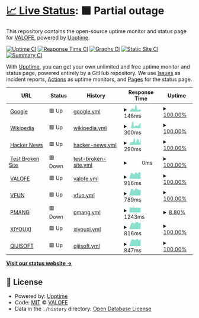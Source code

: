 # [📈 Live Status](https://demo.upptime.js.org): <!--live status--> **🟧 Partial outage**

This repository contains the open-source uptime monitor and status page for [VALOFE](https://www.valofe.com/), powered by [Upptime](https://github.com/upptime/upptime).

[![Uptime CI](https://github.com/valofe/upptime/workflows/Uptime%20CI/badge.svg)](https://github.com/valofe/upptime/actions?query=workflow%3A%22Uptime+CI%22)
[![Response Time CI](https://github.com/valofe/upptime/workflows/Response%20Time%20CI/badge.svg)](https://github.com/valofe/upptime/actions?query=workflow%3A%22Response+Time+CI%22)
[![Graphs CI](https://github.com/valofe/upptime/workflows/Graphs%20CI/badge.svg)](https://github.com/valofe/upptime/actions?query=workflow%3A%22Graphs+CI%22)
[![Static Site CI](https://github.com/valofe/upptime/workflows/Static%20Site%20CI/badge.svg)](https://github.com/valofe/upptime/actions?query=workflow%3A%22Static+Site+CI%22)
[![Summary CI](https://github.com/valofe/upptime/workflows/Summary%20CI/badge.svg)](https://github.com/valofe/upptime/actions?query=workflow%3A%22Summary+CI%22)

With [Upptime](https://upptime.js.org), you can get your own unlimited and free uptime monitor and status page, powered entirely by a GitHub repository. We use [Issues](https://github.com/valofe/upptime/issues) as incident reports, [Actions](https://github.com/valofe/upptime/actions) as uptime monitors, and [Pages](https://demo.upptime.js.org) for the status page.

<!--start: status pages-->
<!-- This summary is generated by Upptime (https://github.com/upptime/upptime) -->
<!-- Do not edit this manually, your changes will be overwritten -->
<!-- prettier-ignore -->
| URL | Status | History | Response Time | Uptime |
| --- | ------ | ------- | ------------- | ------ |
| <img alt="" src="https://icons.duckduckgo.com/ip3/www.google.com.ico" height="13"> [Google](https://www.google.com) | 🟩 Up | [google.yml](https://github.com/valofe/upptime/commits/HEAD/history/google.yml) | <details><summary><img alt="Response time graph" src="./graphs/google/response-time-week.png" height="20"> 148ms</summary><br><a href="https://https://valofe.github.io/upptime//history/google"><img alt="Response time 128" src="https://img.shields.io/endpoint?url=https%3A%2F%2Fraw.githubusercontent.com%2Fvalofe%2Fupptime%2FHEAD%2Fapi%2Fgoogle%2Fresponse-time.json"></a><br><a href="https://https://valofe.github.io/upptime//history/google"><img alt="24-hour response time 124" src="https://img.shields.io/endpoint?url=https%3A%2F%2Fraw.githubusercontent.com%2Fvalofe%2Fupptime%2FHEAD%2Fapi%2Fgoogle%2Fresponse-time-day.json"></a><br><a href="https://https://valofe.github.io/upptime//history/google"><img alt="7-day response time 148" src="https://img.shields.io/endpoint?url=https%3A%2F%2Fraw.githubusercontent.com%2Fvalofe%2Fupptime%2FHEAD%2Fapi%2Fgoogle%2Fresponse-time-week.json"></a><br><a href="https://https://valofe.github.io/upptime//history/google"><img alt="30-day response time 139" src="https://img.shields.io/endpoint?url=https%3A%2F%2Fraw.githubusercontent.com%2Fvalofe%2Fupptime%2FHEAD%2Fapi%2Fgoogle%2Fresponse-time-month.json"></a><br><a href="https://https://valofe.github.io/upptime//history/google"><img alt="1-year response time 128" src="https://img.shields.io/endpoint?url=https%3A%2F%2Fraw.githubusercontent.com%2Fvalofe%2Fupptime%2FHEAD%2Fapi%2Fgoogle%2Fresponse-time-year.json"></a></details> | <details><summary><a href="https://https://valofe.github.io/upptime//history/google">100.00%</a></summary><a href="https://https://valofe.github.io/upptime//history/google"><img alt="All-time uptime 100.00%" src="https://img.shields.io/endpoint?url=https%3A%2F%2Fraw.githubusercontent.com%2Fvalofe%2Fupptime%2FHEAD%2Fapi%2Fgoogle%2Fuptime.json"></a><br><a href="https://https://valofe.github.io/upptime//history/google"><img alt="24-hour uptime 100.00%" src="https://img.shields.io/endpoint?url=https%3A%2F%2Fraw.githubusercontent.com%2Fvalofe%2Fupptime%2FHEAD%2Fapi%2Fgoogle%2Fuptime-day.json"></a><br><a href="https://https://valofe.github.io/upptime//history/google"><img alt="7-day uptime 100.00%" src="https://img.shields.io/endpoint?url=https%3A%2F%2Fraw.githubusercontent.com%2Fvalofe%2Fupptime%2FHEAD%2Fapi%2Fgoogle%2Fuptime-week.json"></a><br><a href="https://https://valofe.github.io/upptime//history/google"><img alt="30-day uptime 100.00%" src="https://img.shields.io/endpoint?url=https%3A%2F%2Fraw.githubusercontent.com%2Fvalofe%2Fupptime%2FHEAD%2Fapi%2Fgoogle%2Fuptime-month.json"></a><br><a href="https://https://valofe.github.io/upptime//history/google"><img alt="1-year uptime 100.00%" src="https://img.shields.io/endpoint?url=https%3A%2F%2Fraw.githubusercontent.com%2Fvalofe%2Fupptime%2FHEAD%2Fapi%2Fgoogle%2Fuptime-year.json"></a></details>
| <img alt="" src="https://icons.duckduckgo.com/ip3/en.wikipedia.org.ico" height="13"> [Wikipedia](https://en.wikipedia.org) | 🟩 Up | [wikipedia.yml](https://github.com/valofe/upptime/commits/HEAD/history/wikipedia.yml) | <details><summary><img alt="Response time graph" src="./graphs/wikipedia/response-time-week.png" height="20"> 300ms</summary><br><a href="https://https://valofe.github.io/upptime//history/wikipedia"><img alt="Response time 216" src="https://img.shields.io/endpoint?url=https%3A%2F%2Fraw.githubusercontent.com%2Fvalofe%2Fupptime%2FHEAD%2Fapi%2Fwikipedia%2Fresponse-time.json"></a><br><a href="https://https://valofe.github.io/upptime//history/wikipedia"><img alt="24-hour response time 534" src="https://img.shields.io/endpoint?url=https%3A%2F%2Fraw.githubusercontent.com%2Fvalofe%2Fupptime%2FHEAD%2Fapi%2Fwikipedia%2Fresponse-time-day.json"></a><br><a href="https://https://valofe.github.io/upptime//history/wikipedia"><img alt="7-day response time 300" src="https://img.shields.io/endpoint?url=https%3A%2F%2Fraw.githubusercontent.com%2Fvalofe%2Fupptime%2FHEAD%2Fapi%2Fwikipedia%2Fresponse-time-week.json"></a><br><a href="https://https://valofe.github.io/upptime//history/wikipedia"><img alt="30-day response time 215" src="https://img.shields.io/endpoint?url=https%3A%2F%2Fraw.githubusercontent.com%2Fvalofe%2Fupptime%2FHEAD%2Fapi%2Fwikipedia%2Fresponse-time-month.json"></a><br><a href="https://https://valofe.github.io/upptime//history/wikipedia"><img alt="1-year response time 216" src="https://img.shields.io/endpoint?url=https%3A%2F%2Fraw.githubusercontent.com%2Fvalofe%2Fupptime%2FHEAD%2Fapi%2Fwikipedia%2Fresponse-time-year.json"></a></details> | <details><summary><a href="https://https://valofe.github.io/upptime//history/wikipedia">100.00%</a></summary><a href="https://https://valofe.github.io/upptime//history/wikipedia"><img alt="All-time uptime 100.00%" src="https://img.shields.io/endpoint?url=https%3A%2F%2Fraw.githubusercontent.com%2Fvalofe%2Fupptime%2FHEAD%2Fapi%2Fwikipedia%2Fuptime.json"></a><br><a href="https://https://valofe.github.io/upptime//history/wikipedia"><img alt="24-hour uptime 100.00%" src="https://img.shields.io/endpoint?url=https%3A%2F%2Fraw.githubusercontent.com%2Fvalofe%2Fupptime%2FHEAD%2Fapi%2Fwikipedia%2Fuptime-day.json"></a><br><a href="https://https://valofe.github.io/upptime//history/wikipedia"><img alt="7-day uptime 100.00%" src="https://img.shields.io/endpoint?url=https%3A%2F%2Fraw.githubusercontent.com%2Fvalofe%2Fupptime%2FHEAD%2Fapi%2Fwikipedia%2Fuptime-week.json"></a><br><a href="https://https://valofe.github.io/upptime//history/wikipedia"><img alt="30-day uptime 100.00%" src="https://img.shields.io/endpoint?url=https%3A%2F%2Fraw.githubusercontent.com%2Fvalofe%2Fupptime%2FHEAD%2Fapi%2Fwikipedia%2Fuptime-month.json"></a><br><a href="https://https://valofe.github.io/upptime//history/wikipedia"><img alt="1-year uptime 100.00%" src="https://img.shields.io/endpoint?url=https%3A%2F%2Fraw.githubusercontent.com%2Fvalofe%2Fupptime%2FHEAD%2Fapi%2Fwikipedia%2Fuptime-year.json"></a></details>
| <img alt="" src="https://icons.duckduckgo.com/ip3/news.ycombinator.com.ico" height="13"> [Hacker News](https://news.ycombinator.com) | 🟩 Up | [hacker-news.yml](https://github.com/valofe/upptime/commits/HEAD/history/hacker-news.yml) | <details><summary><img alt="Response time graph" src="./graphs/hacker-news/response-time-week.png" height="20"> 290ms</summary><br><a href="https://https://valofe.github.io/upptime//history/hacker-news"><img alt="Response time 303" src="https://img.shields.io/endpoint?url=https%3A%2F%2Fraw.githubusercontent.com%2Fvalofe%2Fupptime%2FHEAD%2Fapi%2Fhacker-news%2Fresponse-time.json"></a><br><a href="https://https://valofe.github.io/upptime//history/hacker-news"><img alt="24-hour response time 424" src="https://img.shields.io/endpoint?url=https%3A%2F%2Fraw.githubusercontent.com%2Fvalofe%2Fupptime%2FHEAD%2Fapi%2Fhacker-news%2Fresponse-time-day.json"></a><br><a href="https://https://valofe.github.io/upptime//history/hacker-news"><img alt="7-day response time 290" src="https://img.shields.io/endpoint?url=https%3A%2F%2Fraw.githubusercontent.com%2Fvalofe%2Fupptime%2FHEAD%2Fapi%2Fhacker-news%2Fresponse-time-week.json"></a><br><a href="https://https://valofe.github.io/upptime//history/hacker-news"><img alt="30-day response time 304" src="https://img.shields.io/endpoint?url=https%3A%2F%2Fraw.githubusercontent.com%2Fvalofe%2Fupptime%2FHEAD%2Fapi%2Fhacker-news%2Fresponse-time-month.json"></a><br><a href="https://https://valofe.github.io/upptime//history/hacker-news"><img alt="1-year response time 303" src="https://img.shields.io/endpoint?url=https%3A%2F%2Fraw.githubusercontent.com%2Fvalofe%2Fupptime%2FHEAD%2Fapi%2Fhacker-news%2Fresponse-time-year.json"></a></details> | <details><summary><a href="https://https://valofe.github.io/upptime//history/hacker-news">100.00%</a></summary><a href="https://https://valofe.github.io/upptime//history/hacker-news"><img alt="All-time uptime 100.00%" src="https://img.shields.io/endpoint?url=https%3A%2F%2Fraw.githubusercontent.com%2Fvalofe%2Fupptime%2FHEAD%2Fapi%2Fhacker-news%2Fuptime.json"></a><br><a href="https://https://valofe.github.io/upptime//history/hacker-news"><img alt="24-hour uptime 100.00%" src="https://img.shields.io/endpoint?url=https%3A%2F%2Fraw.githubusercontent.com%2Fvalofe%2Fupptime%2FHEAD%2Fapi%2Fhacker-news%2Fuptime-day.json"></a><br><a href="https://https://valofe.github.io/upptime//history/hacker-news"><img alt="7-day uptime 100.00%" src="https://img.shields.io/endpoint?url=https%3A%2F%2Fraw.githubusercontent.com%2Fvalofe%2Fupptime%2FHEAD%2Fapi%2Fhacker-news%2Fuptime-week.json"></a><br><a href="https://https://valofe.github.io/upptime//history/hacker-news"><img alt="30-day uptime 99.95%" src="https://img.shields.io/endpoint?url=https%3A%2F%2Fraw.githubusercontent.com%2Fvalofe%2Fupptime%2FHEAD%2Fapi%2Fhacker-news%2Fuptime-month.json"></a><br><a href="https://https://valofe.github.io/upptime//history/hacker-news"><img alt="1-year uptime 100.00%" src="https://img.shields.io/endpoint?url=https%3A%2F%2Fraw.githubusercontent.com%2Fvalofe%2Fupptime%2FHEAD%2Fapi%2Fhacker-news%2Fuptime-year.json"></a></details>
| <img alt="" src="https://icons.duckduckgo.com/ip3/thissitedoesnotexist.koj.co.ico" height="13"> [Test Broken Site](https://thissitedoesnotexist.koj.co) | 🟥 Down | [test-broken-site.yml](https://github.com/valofe/upptime/commits/HEAD/history/test-broken-site.yml) | <details><summary><img alt="Response time graph" src="./graphs/test-broken-site/response-time-week.png" height="20"> 0ms</summary><br><a href="https://https://valofe.github.io/upptime//history/test-broken-site"><img alt="Response time 0" src="https://img.shields.io/endpoint?url=https%3A%2F%2Fraw.githubusercontent.com%2Fvalofe%2Fupptime%2FHEAD%2Fapi%2Ftest-broken-site%2Fresponse-time.json"></a><br><a href="https://https://valofe.github.io/upptime//history/test-broken-site"><img alt="24-hour response time 0" src="https://img.shields.io/endpoint?url=https%3A%2F%2Fraw.githubusercontent.com%2Fvalofe%2Fupptime%2FHEAD%2Fapi%2Ftest-broken-site%2Fresponse-time-day.json"></a><br><a href="https://https://valofe.github.io/upptime//history/test-broken-site"><img alt="7-day response time 0" src="https://img.shields.io/endpoint?url=https%3A%2F%2Fraw.githubusercontent.com%2Fvalofe%2Fupptime%2FHEAD%2Fapi%2Ftest-broken-site%2Fresponse-time-week.json"></a><br><a href="https://https://valofe.github.io/upptime//history/test-broken-site"><img alt="30-day response time 0" src="https://img.shields.io/endpoint?url=https%3A%2F%2Fraw.githubusercontent.com%2Fvalofe%2Fupptime%2FHEAD%2Fapi%2Ftest-broken-site%2Fresponse-time-month.json"></a><br><a href="https://https://valofe.github.io/upptime//history/test-broken-site"><img alt="1-year response time 0" src="https://img.shields.io/endpoint?url=https%3A%2F%2Fraw.githubusercontent.com%2Fvalofe%2Fupptime%2FHEAD%2Fapi%2Ftest-broken-site%2Fresponse-time-year.json"></a></details> | <details><summary><a href="https://https://valofe.github.io/upptime//history/test-broken-site">100.00%</a></summary><a href="https://https://valofe.github.io/upptime//history/test-broken-site"><img alt="All-time uptime 100.00%" src="https://img.shields.io/endpoint?url=https%3A%2F%2Fraw.githubusercontent.com%2Fvalofe%2Fupptime%2FHEAD%2Fapi%2Ftest-broken-site%2Fuptime.json"></a><br><a href="https://https://valofe.github.io/upptime//history/test-broken-site"><img alt="24-hour uptime 100.00%" src="https://img.shields.io/endpoint?url=https%3A%2F%2Fraw.githubusercontent.com%2Fvalofe%2Fupptime%2FHEAD%2Fapi%2Ftest-broken-site%2Fuptime-day.json"></a><br><a href="https://https://valofe.github.io/upptime//history/test-broken-site"><img alt="7-day uptime 100.00%" src="https://img.shields.io/endpoint?url=https%3A%2F%2Fraw.githubusercontent.com%2Fvalofe%2Fupptime%2FHEAD%2Fapi%2Ftest-broken-site%2Fuptime-week.json"></a><br><a href="https://https://valofe.github.io/upptime//history/test-broken-site"><img alt="30-day uptime 100.00%" src="https://img.shields.io/endpoint?url=https%3A%2F%2Fraw.githubusercontent.com%2Fvalofe%2Fupptime%2FHEAD%2Fapi%2Ftest-broken-site%2Fuptime-month.json"></a><br><a href="https://https://valofe.github.io/upptime//history/test-broken-site"><img alt="1-year uptime 100.00%" src="https://img.shields.io/endpoint?url=https%3A%2F%2Fraw.githubusercontent.com%2Fvalofe%2Fupptime%2FHEAD%2Fapi%2Ftest-broken-site%2Fuptime-year.json"></a></details>
| <img alt="" src="https://icons.duckduckgo.com/ip3/www.valofe.com.ico" height="13"> [VALOFE](https://www.valofe.com) | 🟩 Up | [valofe.yml](https://github.com/valofe/upptime/commits/HEAD/history/valofe.yml) | <details><summary><img alt="Response time graph" src="./graphs/valofe/response-time-week.png" height="20"> 916ms</summary><br><a href="https://https://valofe.github.io/upptime//history/valofe"><img alt="Response time 744" src="https://img.shields.io/endpoint?url=https%3A%2F%2Fraw.githubusercontent.com%2Fvalofe%2Fupptime%2FHEAD%2Fapi%2Fvalofe%2Fresponse-time.json"></a><br><a href="https://https://valofe.github.io/upptime//history/valofe"><img alt="24-hour response time 1000" src="https://img.shields.io/endpoint?url=https%3A%2F%2Fraw.githubusercontent.com%2Fvalofe%2Fupptime%2FHEAD%2Fapi%2Fvalofe%2Fresponse-time-day.json"></a><br><a href="https://https://valofe.github.io/upptime//history/valofe"><img alt="7-day response time 916" src="https://img.shields.io/endpoint?url=https%3A%2F%2Fraw.githubusercontent.com%2Fvalofe%2Fupptime%2FHEAD%2Fapi%2Fvalofe%2Fresponse-time-week.json"></a><br><a href="https://https://valofe.github.io/upptime//history/valofe"><img alt="30-day response time 761" src="https://img.shields.io/endpoint?url=https%3A%2F%2Fraw.githubusercontent.com%2Fvalofe%2Fupptime%2FHEAD%2Fapi%2Fvalofe%2Fresponse-time-month.json"></a><br><a href="https://https://valofe.github.io/upptime//history/valofe"><img alt="1-year response time 744" src="https://img.shields.io/endpoint?url=https%3A%2F%2Fraw.githubusercontent.com%2Fvalofe%2Fupptime%2FHEAD%2Fapi%2Fvalofe%2Fresponse-time-year.json"></a></details> | <details><summary><a href="https://https://valofe.github.io/upptime//history/valofe">100.00%</a></summary><a href="https://https://valofe.github.io/upptime//history/valofe"><img alt="All-time uptime 100.00%" src="https://img.shields.io/endpoint?url=https%3A%2F%2Fraw.githubusercontent.com%2Fvalofe%2Fupptime%2FHEAD%2Fapi%2Fvalofe%2Fuptime.json"></a><br><a href="https://https://valofe.github.io/upptime//history/valofe"><img alt="24-hour uptime 100.00%" src="https://img.shields.io/endpoint?url=https%3A%2F%2Fraw.githubusercontent.com%2Fvalofe%2Fupptime%2FHEAD%2Fapi%2Fvalofe%2Fuptime-day.json"></a><br><a href="https://https://valofe.github.io/upptime//history/valofe"><img alt="7-day uptime 100.00%" src="https://img.shields.io/endpoint?url=https%3A%2F%2Fraw.githubusercontent.com%2Fvalofe%2Fupptime%2FHEAD%2Fapi%2Fvalofe%2Fuptime-week.json"></a><br><a href="https://https://valofe.github.io/upptime//history/valofe"><img alt="30-day uptime 100.00%" src="https://img.shields.io/endpoint?url=https%3A%2F%2Fraw.githubusercontent.com%2Fvalofe%2Fupptime%2FHEAD%2Fapi%2Fvalofe%2Fuptime-month.json"></a><br><a href="https://https://valofe.github.io/upptime//history/valofe"><img alt="1-year uptime 100.00%" src="https://img.shields.io/endpoint?url=https%3A%2F%2Fraw.githubusercontent.com%2Fvalofe%2Fupptime%2FHEAD%2Fapi%2Fvalofe%2Fuptime-year.json"></a></details>
| <img alt="" src="https://icons.duckduckgo.com/ip3/vfun.valofe.com.ico" height="13"> [VFUN](https://vfun.valofe.com) | 🟩 Up | [vfun.yml](https://github.com/valofe/upptime/commits/HEAD/history/vfun.yml) | <details><summary><img alt="Response time graph" src="./graphs/vfun/response-time-week.png" height="20"> 789ms</summary><br><a href="https://https://valofe.github.io/upptime//history/vfun"><img alt="Response time 665" src="https://img.shields.io/endpoint?url=https%3A%2F%2Fraw.githubusercontent.com%2Fvalofe%2Fupptime%2FHEAD%2Fapi%2Fvfun%2Fresponse-time.json"></a><br><a href="https://https://valofe.github.io/upptime//history/vfun"><img alt="24-hour response time 765" src="https://img.shields.io/endpoint?url=https%3A%2F%2Fraw.githubusercontent.com%2Fvalofe%2Fupptime%2FHEAD%2Fapi%2Fvfun%2Fresponse-time-day.json"></a><br><a href="https://https://valofe.github.io/upptime//history/vfun"><img alt="7-day response time 789" src="https://img.shields.io/endpoint?url=https%3A%2F%2Fraw.githubusercontent.com%2Fvalofe%2Fupptime%2FHEAD%2Fapi%2Fvfun%2Fresponse-time-week.json"></a><br><a href="https://https://valofe.github.io/upptime//history/vfun"><img alt="30-day response time 691" src="https://img.shields.io/endpoint?url=https%3A%2F%2Fraw.githubusercontent.com%2Fvalofe%2Fupptime%2FHEAD%2Fapi%2Fvfun%2Fresponse-time-month.json"></a><br><a href="https://https://valofe.github.io/upptime//history/vfun"><img alt="1-year response time 665" src="https://img.shields.io/endpoint?url=https%3A%2F%2Fraw.githubusercontent.com%2Fvalofe%2Fupptime%2FHEAD%2Fapi%2Fvfun%2Fresponse-time-year.json"></a></details> | <details><summary><a href="https://https://valofe.github.io/upptime//history/vfun">100.00%</a></summary><a href="https://https://valofe.github.io/upptime//history/vfun"><img alt="All-time uptime 100.00%" src="https://img.shields.io/endpoint?url=https%3A%2F%2Fraw.githubusercontent.com%2Fvalofe%2Fupptime%2FHEAD%2Fapi%2Fvfun%2Fuptime.json"></a><br><a href="https://https://valofe.github.io/upptime//history/vfun"><img alt="24-hour uptime 100.00%" src="https://img.shields.io/endpoint?url=https%3A%2F%2Fraw.githubusercontent.com%2Fvalofe%2Fupptime%2FHEAD%2Fapi%2Fvfun%2Fuptime-day.json"></a><br><a href="https://https://valofe.github.io/upptime//history/vfun"><img alt="7-day uptime 100.00%" src="https://img.shields.io/endpoint?url=https%3A%2F%2Fraw.githubusercontent.com%2Fvalofe%2Fupptime%2FHEAD%2Fapi%2Fvfun%2Fuptime-week.json"></a><br><a href="https://https://valofe.github.io/upptime//history/vfun"><img alt="30-day uptime 100.00%" src="https://img.shields.io/endpoint?url=https%3A%2F%2Fraw.githubusercontent.com%2Fvalofe%2Fupptime%2FHEAD%2Fapi%2Fvfun%2Fuptime-month.json"></a><br><a href="https://https://valofe.github.io/upptime//history/vfun"><img alt="1-year uptime 100.00%" src="https://img.shields.io/endpoint?url=https%3A%2F%2Fraw.githubusercontent.com%2Fvalofe%2Fupptime%2FHEAD%2Fapi%2Fvfun%2Fuptime-year.json"></a></details>
| <img alt="" src="https://icons.duckduckgo.com/ip3/www.pmang.jp.ico" height="13"> [PMANG](https://www.pmang.jp) | 🟥 Down | [pmang.yml](https://github.com/valofe/upptime/commits/HEAD/history/pmang.yml) | <details><summary><img alt="Response time graph" src="./graphs/pmang/response-time-week.png" height="20"> 1243ms</summary><br><a href="https://https://valofe.github.io/upptime//history/pmang"><img alt="Response time 1249" src="https://img.shields.io/endpoint?url=https%3A%2F%2Fraw.githubusercontent.com%2Fvalofe%2Fupptime%2FHEAD%2Fapi%2Fpmang%2Fresponse-time.json"></a><br><a href="https://https://valofe.github.io/upptime//history/pmang"><img alt="24-hour response time 1242" src="https://img.shields.io/endpoint?url=https%3A%2F%2Fraw.githubusercontent.com%2Fvalofe%2Fupptime%2FHEAD%2Fapi%2Fpmang%2Fresponse-time-day.json"></a><br><a href="https://https://valofe.github.io/upptime//history/pmang"><img alt="7-day response time 1243" src="https://img.shields.io/endpoint?url=https%3A%2F%2Fraw.githubusercontent.com%2Fvalofe%2Fupptime%2FHEAD%2Fapi%2Fpmang%2Fresponse-time-week.json"></a><br><a href="https://https://valofe.github.io/upptime//history/pmang"><img alt="30-day response time 1243" src="https://img.shields.io/endpoint?url=https%3A%2F%2Fraw.githubusercontent.com%2Fvalofe%2Fupptime%2FHEAD%2Fapi%2Fpmang%2Fresponse-time-month.json"></a><br><a href="https://https://valofe.github.io/upptime//history/pmang"><img alt="1-year response time 1249" src="https://img.shields.io/endpoint?url=https%3A%2F%2Fraw.githubusercontent.com%2Fvalofe%2Fupptime%2FHEAD%2Fapi%2Fpmang%2Fresponse-time-year.json"></a></details> | <details><summary><a href="https://https://valofe.github.io/upptime//history/pmang">8.80%</a></summary><a href="https://https://valofe.github.io/upptime//history/pmang"><img alt="All-time uptime 67.88%" src="https://img.shields.io/endpoint?url=https%3A%2F%2Fraw.githubusercontent.com%2Fvalofe%2Fupptime%2FHEAD%2Fapi%2Fpmang%2Fuptime.json"></a><br><a href="https://https://valofe.github.io/upptime//history/pmang"><img alt="24-hour uptime 15.23%" src="https://img.shields.io/endpoint?url=https%3A%2F%2Fraw.githubusercontent.com%2Fvalofe%2Fupptime%2FHEAD%2Fapi%2Fpmang%2Fuptime-day.json"></a><br><a href="https://https://valofe.github.io/upptime//history/pmang"><img alt="7-day uptime 8.80%" src="https://img.shields.io/endpoint?url=https%3A%2F%2Fraw.githubusercontent.com%2Fvalofe%2Fupptime%2FHEAD%2Fapi%2Fpmang%2Fuptime-week.json"></a><br><a href="https://https://valofe.github.io/upptime//history/pmang"><img alt="30-day uptime 62.36%" src="https://img.shields.io/endpoint?url=https%3A%2F%2Fraw.githubusercontent.com%2Fvalofe%2Fupptime%2FHEAD%2Fapi%2Fpmang%2Fuptime-month.json"></a><br><a href="https://https://valofe.github.io/upptime//history/pmang"><img alt="1-year uptime 67.88%" src="https://img.shields.io/endpoint?url=https%3A%2F%2Fraw.githubusercontent.com%2Fvalofe%2Fupptime%2FHEAD%2Fapi%2Fpmang%2Fuptime-year.json"></a></details>
| <img alt="" src="https://icons.duckduckgo.com/ip3/www.xiyouxi.com.ico" height="13"> [XIYOUXI](http://www.xiyouxi.com/) | 🟩 Up | [xiyouxi.yml](https://github.com/valofe/upptime/commits/HEAD/history/xiyouxi.yml) | <details><summary><img alt="Response time graph" src="./graphs/xiyouxi/response-time-week.png" height="20"> 816ms</summary><br><a href="https://https://valofe.github.io/upptime//history/xiyouxi"><img alt="Response time 804" src="https://img.shields.io/endpoint?url=https%3A%2F%2Fraw.githubusercontent.com%2Fvalofe%2Fupptime%2FHEAD%2Fapi%2Fxiyouxi%2Fresponse-time.json"></a><br><a href="https://https://valofe.github.io/upptime//history/xiyouxi"><img alt="24-hour response time 890" src="https://img.shields.io/endpoint?url=https%3A%2F%2Fraw.githubusercontent.com%2Fvalofe%2Fupptime%2FHEAD%2Fapi%2Fxiyouxi%2Fresponse-time-day.json"></a><br><a href="https://https://valofe.github.io/upptime//history/xiyouxi"><img alt="7-day response time 816" src="https://img.shields.io/endpoint?url=https%3A%2F%2Fraw.githubusercontent.com%2Fvalofe%2Fupptime%2FHEAD%2Fapi%2Fxiyouxi%2Fresponse-time-week.json"></a><br><a href="https://https://valofe.github.io/upptime//history/xiyouxi"><img alt="30-day response time 806" src="https://img.shields.io/endpoint?url=https%3A%2F%2Fraw.githubusercontent.com%2Fvalofe%2Fupptime%2FHEAD%2Fapi%2Fxiyouxi%2Fresponse-time-month.json"></a><br><a href="https://https://valofe.github.io/upptime//history/xiyouxi"><img alt="1-year response time 804" src="https://img.shields.io/endpoint?url=https%3A%2F%2Fraw.githubusercontent.com%2Fvalofe%2Fupptime%2FHEAD%2Fapi%2Fxiyouxi%2Fresponse-time-year.json"></a></details> | <details><summary><a href="https://https://valofe.github.io/upptime//history/xiyouxi">100.00%</a></summary><a href="https://https://valofe.github.io/upptime//history/xiyouxi"><img alt="All-time uptime 100.00%" src="https://img.shields.io/endpoint?url=https%3A%2F%2Fraw.githubusercontent.com%2Fvalofe%2Fupptime%2FHEAD%2Fapi%2Fxiyouxi%2Fuptime.json"></a><br><a href="https://https://valofe.github.io/upptime//history/xiyouxi"><img alt="24-hour uptime 100.00%" src="https://img.shields.io/endpoint?url=https%3A%2F%2Fraw.githubusercontent.com%2Fvalofe%2Fupptime%2FHEAD%2Fapi%2Fxiyouxi%2Fuptime-day.json"></a><br><a href="https://https://valofe.github.io/upptime//history/xiyouxi"><img alt="7-day uptime 100.00%" src="https://img.shields.io/endpoint?url=https%3A%2F%2Fraw.githubusercontent.com%2Fvalofe%2Fupptime%2FHEAD%2Fapi%2Fxiyouxi%2Fuptime-week.json"></a><br><a href="https://https://valofe.github.io/upptime//history/xiyouxi"><img alt="30-day uptime 100.00%" src="https://img.shields.io/endpoint?url=https%3A%2F%2Fraw.githubusercontent.com%2Fvalofe%2Fupptime%2FHEAD%2Fapi%2Fxiyouxi%2Fuptime-month.json"></a><br><a href="https://https://valofe.github.io/upptime//history/xiyouxi"><img alt="1-year uptime 100.00%" src="https://img.shields.io/endpoint?url=https%3A%2F%2Fraw.githubusercontent.com%2Fvalofe%2Fupptime%2FHEAD%2Fapi%2Fxiyouxi%2Fuptime-year.json"></a></details>
| <img alt="" src="https://icons.duckduckgo.com/ip3/qijisoft.com.ico" height="13"> [QIJISOFT](http://qijisoft.com/) | 🟩 Up | [qijisoft.yml](https://github.com/valofe/upptime/commits/HEAD/history/qijisoft.yml) | <details><summary><img alt="Response time graph" src="./graphs/qijisoft/response-time-week.png" height="20"> 847ms</summary><br><a href="https://https://valofe.github.io/upptime//history/qijisoft"><img alt="Response time 808" src="https://img.shields.io/endpoint?url=https%3A%2F%2Fraw.githubusercontent.com%2Fvalofe%2Fupptime%2FHEAD%2Fapi%2Fqijisoft%2Fresponse-time.json"></a><br><a href="https://https://valofe.github.io/upptime//history/qijisoft"><img alt="24-hour response time 932" src="https://img.shields.io/endpoint?url=https%3A%2F%2Fraw.githubusercontent.com%2Fvalofe%2Fupptime%2FHEAD%2Fapi%2Fqijisoft%2Fresponse-time-day.json"></a><br><a href="https://https://valofe.github.io/upptime//history/qijisoft"><img alt="7-day response time 847" src="https://img.shields.io/endpoint?url=https%3A%2F%2Fraw.githubusercontent.com%2Fvalofe%2Fupptime%2FHEAD%2Fapi%2Fqijisoft%2Fresponse-time-week.json"></a><br><a href="https://https://valofe.github.io/upptime//history/qijisoft"><img alt="30-day response time 813" src="https://img.shields.io/endpoint?url=https%3A%2F%2Fraw.githubusercontent.com%2Fvalofe%2Fupptime%2FHEAD%2Fapi%2Fqijisoft%2Fresponse-time-month.json"></a><br><a href="https://https://valofe.github.io/upptime//history/qijisoft"><img alt="1-year response time 808" src="https://img.shields.io/endpoint?url=https%3A%2F%2Fraw.githubusercontent.com%2Fvalofe%2Fupptime%2FHEAD%2Fapi%2Fqijisoft%2Fresponse-time-year.json"></a></details> | <details><summary><a href="https://https://valofe.github.io/upptime//history/qijisoft">100.00%</a></summary><a href="https://https://valofe.github.io/upptime//history/qijisoft"><img alt="All-time uptime 100.00%" src="https://img.shields.io/endpoint?url=https%3A%2F%2Fraw.githubusercontent.com%2Fvalofe%2Fupptime%2FHEAD%2Fapi%2Fqijisoft%2Fuptime.json"></a><br><a href="https://https://valofe.github.io/upptime//history/qijisoft"><img alt="24-hour uptime 100.00%" src="https://img.shields.io/endpoint?url=https%3A%2F%2Fraw.githubusercontent.com%2Fvalofe%2Fupptime%2FHEAD%2Fapi%2Fqijisoft%2Fuptime-day.json"></a><br><a href="https://https://valofe.github.io/upptime//history/qijisoft"><img alt="7-day uptime 100.00%" src="https://img.shields.io/endpoint?url=https%3A%2F%2Fraw.githubusercontent.com%2Fvalofe%2Fupptime%2FHEAD%2Fapi%2Fqijisoft%2Fuptime-week.json"></a><br><a href="https://https://valofe.github.io/upptime//history/qijisoft"><img alt="30-day uptime 100.00%" src="https://img.shields.io/endpoint?url=https%3A%2F%2Fraw.githubusercontent.com%2Fvalofe%2Fupptime%2FHEAD%2Fapi%2Fqijisoft%2Fuptime-month.json"></a><br><a href="https://https://valofe.github.io/upptime//history/qijisoft"><img alt="1-year uptime 100.00%" src="https://img.shields.io/endpoint?url=https%3A%2F%2Fraw.githubusercontent.com%2Fvalofe%2Fupptime%2FHEAD%2Fapi%2Fqijisoft%2Fuptime-year.json"></a></details>

<!--end: status pages-->

[**Visit our status website →**](https://demo.upptime.js.org)

## 📄 License

- Powered by: [Upptime](https://github.com/upptime/upptime)
- Code: [MIT](./LICENSE) © [VALOFE](https://www.valofe.com/)
- Data in the `./history` directory: [Open Database License](https://opendatacommons.org/licenses/odbl/1-0/)
